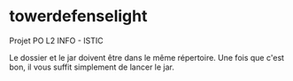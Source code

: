 # towerdefenselight
Projet PO L2 INFO - ISTIC

Le dossier et le jar doivent être dans le même répertoire. Une fois que c'est bon, il vous suffit simplement de lancer le jar.
